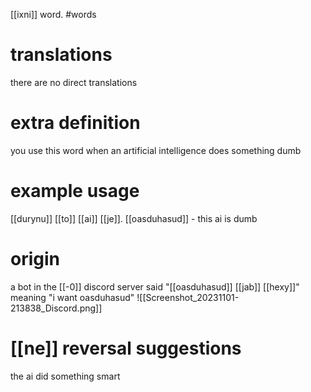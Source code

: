 [[ixni]] word.
#words
# translations
there are no direct translations 
# extra definition
you use this word when an artificial intelligence does something dumb
# example usage
[[durynu]] [[to]] [[ai]] [[je]]. [[oasduhasud]] - this ai is dumb
# origin
a bot in the [[-0]] discord server said "[[oasduhasud]] [[jab]] [[hexy]]" meaning "i want oasduhasud"
![[Screenshot_20231101-213838_Discord.png]]
# [[ne]] reversal suggestions 
the ai did something smart